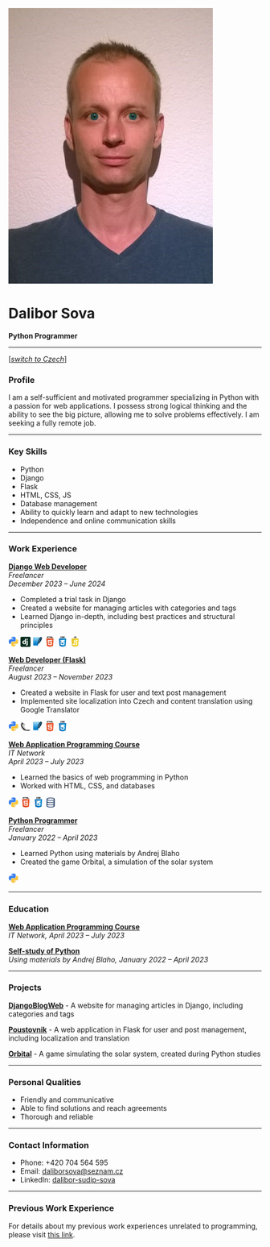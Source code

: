 ![Dalibor Sova](cv_photo.jpg)

# Dalibor Sova
**Python Programmer**

---
[[*switch to Czech*]](../README.md)

### Profile
I am a self-sufficient and motivated programmer specializing in Python with a passion for web applications. I possess strong logical thinking and the ability to see the big picture, allowing me to solve problems effectively. I am seeking a fully remote job.

---

### Key Skills
- Python  
- Django
- Flask
- HTML, CSS, JS
- Database management
- Ability to quickly learn and adapt to new technologies
- Independence and online communication skills

---

### Work Experience

[**Django Web Developer**](https://github.com/Sudip2708/DjangoBlogWeb)  
*Freelancer*  
*December 2023 – June 2024*  
- Completed a trial task in Django
- Created a website for managing articles with categories and tags
- Learned Django in-depth, including best practices and structural principles  
<img src="icons/python.jpg" alt="Python Icon" width="20">
<img src="icons/django.png" alt="Django Icon" width="20">
<img src="icons/sqlite.jpg" alt="SQlite Icon" width="20">
<img src="icons/html.jpg" alt="HTML Icon" width="21">
<img src="icons/css.jpg" alt="CSS Icon" width="21">
<img src="icons/js.jpg" alt="JS Icon" width="21">


[**Web Developer (Flask)**](https://github.com/Sudip2708/poustovnik-english)  
*Freelancer*  
*August 2023 – November 2023*  
- Created a website in Flask for user and text post management
- Implemented site localization into Czech and content translation using Google Translator  
<img src="icons/python.jpg" alt="Python Icon" width="20">
<img src="icons/flask.png" alt="Flask Icon" width="20">
<img src="icons/sqlite.jpg" alt="SQlite Icon" width="20">
<img src="icons/html.jpg" alt="HTML Icon" width="21">
<img src="icons/css.jpg" alt="CSS Icon" width="21">


[**Web Application Programming Course**](data/Osveceni_IT_Network_small.jpg)  
*IT Network*  
*April 2023 – July 2023*  
- Learned the basics of web programming in Python
- Worked with HTML, CSS, and databases  
<img src="icons/python.jpg" alt="Python Icon" width="20">
<img src="icons/html.jpg" alt="HTML Icon" width="21">
<img src="icons/css.jpg" alt="CSS Icon" width="21">
<img src="icons/sql.jpg" alt="SQL Icon" width="20">

[**Python Programmer**](https://github.com/Sudip2708/Python-Exercises)  
*Freelancer*  
*January 2022 – April 2023*  
- Learned Python using materials by Andrej Blaho
- Created the game Orbital, a simulation of the solar system  
<img src="icons/python.jpg" alt="Python Icon" width="20">

---

### Education

[**Web Application Programming Course**](data/Osveceni_IT_Network_small.jpg)  
*IT Network, April 2023 – July 2023*

[**Self-study of Python**](https://github.com/Sudip2708/Python-Exercises)  
*Using materials by Andrej Blaho, January 2022 – April 2023*

---

### Projects

[**DjangoBlogWeb**](https://github.com/Sudip2708/DjangoBlogWeb) - A website for managing articles in Django, including categories and tags  

[**Poustovnik**](https://github.com/Sudip2708/poustovnik-english) - A web application in Flask for user and post management, including localization and translation  

[**Orbital**](https://github.com/Sudip2708/Orbital-0.7) - A game simulating the solar system, created during Python studies  

---

### Personal Qualities
- Friendly and communicative
- Able to find solutions and reach agreements
- Thorough and reliable

---

### Contact Information
- Phone: +420 704 564 595
- Email: daliborsova@seznam.cz
- LinkedIn: [dalibor-sudip-sova](https://www.linkedin.com/in/dalibor-sudip-sova)

---

### Previous Work Experience
For details about my previous work experiences unrelated to programming, please visit [this link](previous_experiences.md).
